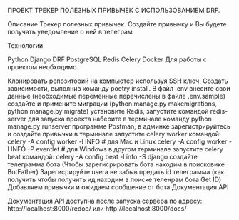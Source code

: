 ПРОЕКТ ТРЕКЕР ПОЛЕЗНЫХ ПРИВЫЧЕК С ИСПОЛЬЗОВАНИЕМ DRF.

Описание Трекер полезных привычек. Создайте привычку и Вы будете получать уведомление о ней в телеграм

Технологии

Python
Django
DRF
PostgreSQL
Redis
Celery
Docker
Для работы с проектом необходимо.

Клонировать репозиторий на компьютер используя SSH ключ.
Создать зависимости, выполнив команду poetry install.
В файл .env внесите свои данные (необходимые переменные перечислены в файле .env.sample)
создайте и примените миграции (python manage.py makemigrations, python manage.py migrate)
установите Redis, запустите командой redis-server
для запуска проекта наберите в терминале команду python manage.py runserver
программе Postman, в админке зарегистрируйтесь и создайте привычки
в терминале запустите celery worker командой: celery -A config worker -l INFO # для Mac и Linux celery -A config worker -l INFO -P eventlet # для Windows
в другом терминале запустите celery beat командой: celery -A config beat -l info -S django
создайте телеграмма бота (Чтобы зарегисрировать бота находим в поисковике BotFather)
Зарегисрируйте usera не забыв предать id телеграмма (как получить чтобы получить ид находим в поиске теленрам бота Get ID)
Добавляем привычки и ожидаем сообщение от бота
Документация API

Документация API доступна после запуска сервера по адресу: http://localhost:8000/redoc/ или http://localhost:8000/docs/